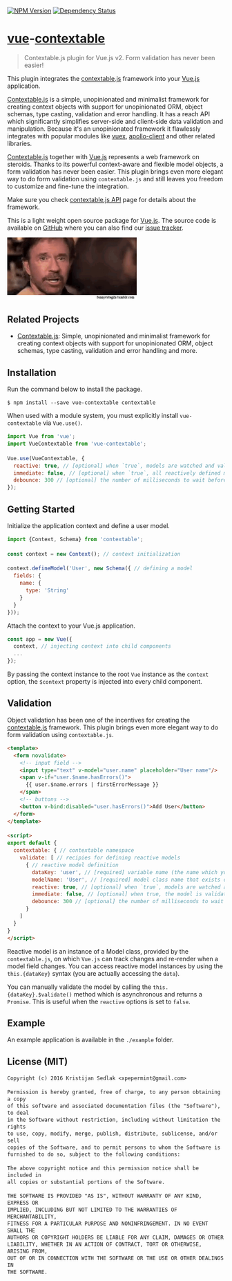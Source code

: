 [![NPM Version](https://badge.fury.io/js/vue-contextable.svg)](https://badge.fury.io/js/vue-contextable)&nbsp;[![Dependency Status](https://gemnasium.com/xpepermint/vue-contextable.svg)](https://gemnasium.com/xpepermint/vue-contextable)

# [vue](https://vuejs.org)-[contextable](https://github.com/xpepermint/contextablejs)

> Contextable.js plugin for Vue.js v2. Form validation has never been easier!

This plugin integrates the [contextable.js](https://github.com/xpepermint/contextablejs) framework into your [Vue.js](https://vuejs.org) application.

[Contextable.js](https://github.com/xpepermint/contextablejs) is a simple, unopinionated and minimalist framework for creating context objects with support for unopinionated ORM, object schemas, type casting, validation and error handling. It has a reach API which significantly simplifies server-side and client-side data validation and manipulation. Because it's an unopinionated framework it flawlessly integrates with popular modules like [vuex](http://vuex.vuejs.org/en/index.html), [apollo-client](http://dev.apollodata.com) and other related libraries.

[Contextable.js](https://github.com/xpepermint/contextablejs) together with [Vue.js](https://vuejs.org) represents a web framework on steroids. Thanks to its powerful context-aware and flexible model objects, a form validation has never been easier. This plugin brings even more elegant way to do form validation using `contextable.js` and still leaves you freedom to customize and fine-tune the integration.

Make sure you check [contextable.js API](https://github.com/xpepermint/contextablejs) page for details about the framework.

This is a light weight open source package for [Vue.js](https://vuejs.org). The source code is available on [GitHub](https://github.com/xpepermint/vue-contextable) where you can also find our [issue tracker](https://github.com/xpepermint/vue-contextable/issues).

<img src="giphy.gif" width="300" />

## Related Projects

* [Contextable.js](https://github.com/xpepermint/contextablejs): Simple, unopinionated and minimalist framework for creating context objects with support for unopinionated ORM, object schemas, type casting, validation and error handling and more.

## Installation

Run the command below to install the package.

```
$ npm install --save vue-contextable contextable
```

When used with a module system, you must explicitly install `vue-contextable` via `Vue.use()`.

```js
import Vue from 'vue';
import VueContextable from 'vue-contextable';

Vue.use(VueContextable, {
  reactive: true, // [optional] when `true`, models are watched and validated when a model field is changed
  immediate: false, // [optional] when `true`, all reactively defined models are validated immediately after the component is created,
  debounce: 300 // [optional] the number of milliseconds to wait before running model validations
});
```

## Getting Started

Initialize the application context and define a user model.

```js
import {Context, Schema} from 'contextable';

const context = new Context(); // context initialization

context.defineModel('User', new Schema({ // defining a model
  fields: {
    name: {
      type: 'String'
    }
  }
}));
```

Attach the context to your Vue.js application.

```js
const app = new Vue({
  context, // injecting context into child components
  ...
});
```

By passing the context instance to the root `Vue` instance as the `context` option, the `$context` property is injected into every child component.

## Validation

Object validation has been one of the incentives for creating the [contextable.js](https://github.com/xpepermint/contextablejs) framework. This plugin brings even more elegant way to do form validation using `contextable.js`.

```html
<template>
  <form novalidate>
    <!-- input field -->
    <input type="text" v-model="user.name" placeholder="User name"/>
    <span v-if="user.$name.hasErrors()">
      {{ user.$name.errors | firstErrorMessage }}
    </span>
    <!-- buttons -->
    <button v-bind:disabled="user.hasErrors()">Add User</button>
  </form>
</template>

<script>
export default {
  contextable: { // contextable namespace
    validate: [ // recipies for defining reactive models
      { // reactive model definition
        dataKey: 'user', // [required] variable name (the name which you would use within the data() block)
        modelName: 'User', // [required] model class name that exists on the application context (defined earlier)
        reactive: true, // [optional] when `true`, models are watched and validated when a model field is changed
        immediate: false, // [optional] when true, the model is validated immediately when the component is created
        debounce: 300 // [optional] the number of milliseconds to wait before running model validations
      }
    ]
  }
}
</script>
```

Reactive model is an instance of a Model class, provided by the `contextable.js`, on which `Vue.js` can track changes and re-render when a model field changes. You can access reactive model instances by using the `this.{dataKey}` syntax (you are actually accessing the `data`).

You can manually validate the model by calling the `this.{dataKey}.$validate()` method which is asynchronous and returns a `Promise`. This is useful when the `reactive` options is set to `false`.

## Example

An example application is available in the `./example` folder.

## License (MIT)

```
Copyright (c) 2016 Kristijan Sedlak <xpepermint@gmail.com>

Permission is hereby granted, free of charge, to any person obtaining a copy
of this software and associated documentation files (the "Software"), to deal
in the Software without restriction, including without limitation the rights
to use, copy, modify, merge, publish, distribute, sublicense, and/or sell
copies of the Software, and to permit persons to whom the Software is
furnished to do so, subject to the following conditions:

The above copyright notice and this permission notice shall be included in
all copies or substantial portions of the Software.

THE SOFTWARE IS PROVIDED "AS IS", WITHOUT WARRANTY OF ANY KIND, EXPRESS OR
IMPLIED, INCLUDING BUT NOT LIMITED TO THE WARRANTIES OF MERCHANTABILITY,
FITNESS FOR A PARTICULAR PURPOSE AND NONINFRINGEMENT. IN NO EVENT SHALL THE
AUTHORS OR COPYRIGHT HOLDERS BE LIABLE FOR ANY CLAIM, DAMAGES OR OTHER
LIABILITY, WHETHER IN AN ACTION OF CONTRACT, TORT OR OTHERWISE, ARISING FROM,
OUT OF OR IN CONNECTION WITH THE SOFTWARE OR THE USE OR OTHER DEALINGS IN
THE SOFTWARE.
```
